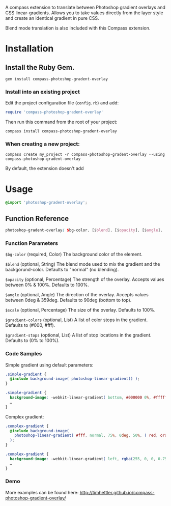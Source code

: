 A compass extension to translate between Photoshop gradient overlays and CSS linear-gradients. Allows you to take values directly from the layer style and create an identical gradient in pure CSS.

Blend mode translation is also included with this Compass extension.

# Installation

## Install the Ruby Gem.

  ```
  gem install compass-photoshop-gradent-overlay
  ```

### Install into an existing project

Edit the project configuration file (`config.rb`) and add:

  ```ruby
  require 'compass-photoshop-gradent-overlay'
  ```

Then run this command from the root of your project:

  ```
  compass install compass-photoshop-gradent-overlay
  ```

### When creating a new project:

  ```
  compass create my_project -r compass-photoshop-gradent-overlay --using compass-photoshop-gradent-overlay
  ```

By default, the extension doesn't add

# Usage

  ```scss
  @import 'photoshop-gradent-overlay';
  ```

## Function Reference

  ```scss
  photoshop-gradent-overlay( $bg-color, [$blend], [$opacity], [$angle], [$scale], [$gradient-colors], [$gradient-stops] )
  ```

### Function Parameters

`$bg-color` (required, Color) The background color of the element.

`$blend` (optional, String) The blend mode used to mix the gradient and the backgorund-color. Defaults to "normal" (no blending).

`$opacity` (optional, Percentage) The strength of the overlay. Accepts values between 0% & 100%. Defaults to 100%.

`$angle` (optional, Angle) The direction of the overlay. Accepts values between 0deg & 359deg. Defaults to 90deg (bottom to top).

`$scale` (optional, Percentage) The size of the overlay. Defaults to 100%.

`$gradient-colors` (optional, List) A list of color stops in the gradient. Defaults to (#000, #fff).

`$gradient-stops` (optional, List) A list of stop locations in the gradient. Defaults to (0% to 100%).

### Code Samples

Simple gradient using default parameters:

  ```scss
  .simple-gradient {
    @include background-image( photoshop-linear-gradient() );
  }
  ```

  ```css
  .simple-gradient {
    background-image: -webkit-linear-gradient( bottom, #000000 0%, #ffffff 100% );
    …
  }
  ```

Complex gradient:

  ```scss
  .complex-gradient {
    @include background-image(
      photoshop-linear-gradient( #fff, normal, 75%, 0deg, 50%, ( red, orange, yellow, green, blue, violet ), ( 0%, 20%, 40%, 60%, 80%, 100% ) )
    );
  }
```

  ```css
  .complex-gradient {
    background-image: -webkit-linear-gradient( left, rgba(255, 0, 0, 0.75) 25%, rgba(255, 165, 0, 0.75) 35%,rgba(255, 255, 0, 0.75) 45%, rgba(0, 128, 0, 0.75) 55.0%, rgba(0, 0, 255, 0.75) 65%, rgba(238, 130, 238, 0.75) 75% );
    …
  }
  ```

### Demo

More examples can be found here: http://timhettler.github.io/compass-photoshop-gradient-overlay/